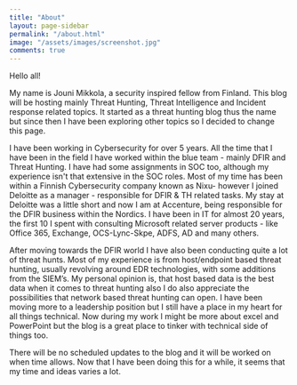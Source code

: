 ```yaml
---
title: "About"
layout: page-sidebar
permalink: "/about.html"
image: "/assets/images/screenshot.jpg"
comments: true
---
```

<p class="">Hello all!</p>

<div>
<p class="">My name is Jouni Mikkola, a security inspired fellow from Finland. This blog will be hosting mainly Threat Hunting, Threat Intelligence and Incident response related topics. It started as a threat hunting blog thus the name but since then I have been exploring other topics so I decided to change this page.</p>
<p class="">I have been working in Cybersecurity for over 5 years. All the time that I have been in the field I have worked within the blue team - mainly DFIR and Threat Hunting. I have had some assignments in SOC too, although my experience isn't that extensive in the SOC roles. Most of my time has been within a Finnish Cybersecurity company known as Nixu- however I joined Deloitte as a manager - responsible for DFIR &amp; TH related tasks. My stay at Deloitte was a little short and now I am at Accenture, being responsible for the DFIR business within the Nordics. I have been in IT for almost 20 years, the first 10 I spent with consulting Microsoft related server products - like Office 365, Exchange, OCS-Lync-Skpe, ADFS, AD and many others.</p>
<p class="">After moving towards the DFIR world I have also been conducting quite a lot of threat hunts. Most of my experience is from host/endpoint based threat hunting, usually revolving around EDR technologies, with some additions from the SIEM’s. My personal opinion is, that host based data is the best data when it comes to threat hunting also I do also appreciate the possibilities that network based threat hunting can open. I have been moving more to a leadership position but I still have a place in my heart for all things technical. Now during my work I might be more about excel and PowerPoint but the blog is a great place to tinker with technical side of things too.</p>
<p class="">There will be no scheduled updates to the blog and it will be worked on when time allows. Now that I have been doing this for a while, it seems that my time and ideas varies a lot.</p>

</div>